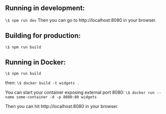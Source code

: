 ## Running in development:

`\$ npm run dev`
Then you can go to http://localhost:8080 in your browser.

## Building for production:

`\$ npm run build`

## Running in Docker:

`\$ npm run build`

then:
`\$ docker build -t widgets .`

You can start your container exposing external port 8080:
`\$ docker run --name some-container -d -p 8080:80 widgets`

Then you can hit http://localhost:8080 in your browser.
